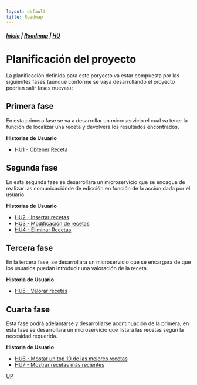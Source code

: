 ```yaml
---
layout: default
title: Roadmap
---
```


##### [Inicio](./) | [Roadmap](./Roadmap.html) | [HU](./hu.html)


# Planificación del proyecto
<!-- {: .no_toc }

<details open markdown="block">
  <summary>
    Tabla de contenidos
  </summary>
  {: .text-delta }
1. TOC
{:toc}
</details> -->


La planificación definida para este poryecto va estar compuesta por las siguientes fases (aunque conforme se vaya desarrollando el proyecto podrian salir fases nuevas):


## Primera fase

En esta primera fase se va a desarrollar un microservicio el cual va tener la función de localizar una receta y devolvera los resultados encontrados.

**Historias de Usuario**

* [HU1 - Obtener Receta](https://github.com/cr13/RecetaCoctel/issues/5)

## Segunda fase

En esta segunda fase se desarrollara un microservicio que se encague de realizar las comunicaciónde de edicción en función de la acción dada por el usuario.

**Historias de Usuario**

* [HU2 - Insertar recetas](https://github.com/cr13/RecetaCoctel/issues/6)
* [HU3 - Modificación de recetas](https://github.com/cr13/RecetaCoctel/issues/7)
* [HU4 - Eliminar Recetas](https://github.com/cr13/RecetaCoctel/issues/8)

## Tercera fase

En la tercera fase, se desarrollara un microservicio que se encargara de que los usuarios puedan introducir una valoración de la receta.

**Historia de Usuario**

* [HU5 - Valorar recetas](https://github.com/cr13/RecetaCoctel/issues/9)

## Cuarta fase

Esta fase podrá adelantarse y desarrollarse acontinuación de la primera, en esta fase se desarrollara un microservicio que listará las recetas según la necesidad requerida.

**Historia de Usuario**

* [HU6 - Mostar un top 10 de las mejores recetas](https://github.com/cr13/RecetaCoctel/issues/10)
* [HU7 - Mostrar recetas más recientes](https://github.com/cr13/RecetaCoctel/issues/11)


[UP](./Roadmap.html)
